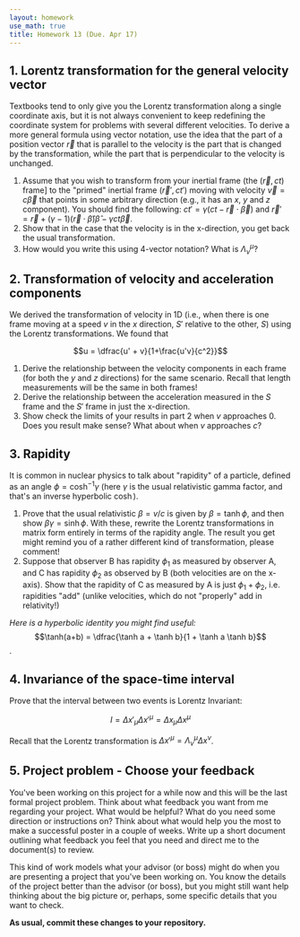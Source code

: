 ```yaml
---
layout: homework
use_math: true
title: Homework 13 (Due. Apr 17)
---
```


## 1.  Lorentz transformation for the general velocity vector

Textbooks tend to only give you the Lorentz transformation along a single coordinate axis, but it is not always convenient to keep redefining the coordinate system for problems with several different velocities. To derive a more general formula using vector notation, use the idea that the part of a position vector $\vec{r}$ that is parallel to the velocity is the part that is changed by the transformation, while the part that is perpendicular to the velocity is unchanged.

1. Assume that you wish to transform from your inertial frame (the ($\vec{r}, ct$) frame] to the "primed" inertial frame ($\vec{r}', ct'$) moving with velocity $\vec{v} = c\vec{\beta}$ that points in some arbitrary direction (e.g., it has an $x$, $y$ and $z$ component). You should find the following: $c t' = \gamma (c t − \vec{r} \cdot \vec{\beta})$ and $\vec{r}'=\vec{r}+(\gamma −1)(\vec{r}\cdot \hat{\beta})\hat{\beta}−\gamma ct \vec{\beta}$.
2. Show that in the case that the velocity is in the x-direction, you get back the usual transformation.
3. How would you write this using 4-vector notation? What is $\Lambda_{\nu}^{\mu}$?

## 2. Transformation of velocity and acceleration components

We derived the transformation of velocity in 1D (i.e., when there is one frame moving at a speed $v$ in the $x$ direction, $S'$ relative to the other, $S$) using the Lorentz transformations. We found that

$$u = \dfrac{u' + v}{1+\frac{u'v}{c^2}}$$

1. Derive the relationship between the velocity components in each frame (for both the $y$ and $z$ directions) for the same scenario. Recall that length measurements will be the same in both frames!
2. Derive the relationship between the acceleration measured in the $S$ frame and the $S'$ frame in just the x-direction.
3. Show check the limits of your results in part 2 when $v$ approaches 0. Does you result make sense? What about when $v$ approaches $c$?

## 3. Rapidity

It is common in nuclear physics to talk about "rapidity" of a particle, defined as an angle $\phi = \cosh^{-1} \gamma$ (here $\gamma$ is the usual relativistic gamma factor, and that's an inverse hyperbolic $\cosh$).

1. Prove that the usual relativistic $\beta = v/c$ is given by $\beta = \tanh \phi$, and then show $\beta \gamma = \sinh \phi$. With these, rewrite the Lorentz transformations in matrix form entirely in terms of the rapidity angle. The result you get might remind you of a rather different kind of transformation, please comment!
2. Suppose that observer B has rapidity $\phi_1$ as measured by observer A, and C has rapidity $\phi_2$ as observed by B (both velocities are on the x-axis). Show that the rapidity of C as measured by A is just $\phi_1 + \phi_2$, i.e. rapidities "add" (unlike velocities, which do not "properly" add in relativity!)

*Here is a hyperbolic identity you might find useful:*
$$\tanh(a+b) = \dfrac{\tanh a + \tanh b}{1 + \tanh a \tanh b}$$.

## 4. Invariance of the space-time interval

Prove that the interval between two events is Lorentz Invariant:

$$I = \Delta {x}'_{\mu} \Delta {x}'^{\mu} = \Delta {x}_{\mu} \Delta {x}^{\mu}$$

Recall that the Lorentz transformation is $\Delta {x}'^{\mu} = \Lambda_{\nu}^{\mu} \Delta x^{\nu}$.

## 5. Project problem - Choose your feedback

You've been working on this project for a while now and this will be the last formal project problem. Think about what feedback you want from me regarding your project. What would be helpful? What do you need some direction or instructions on? Think about what would help you the most to make a successful poster in a couple of weeks. Write up a short document outlining what feedback you feel that you need and direct me to the document(s) to review.

This kind of work models what your advisor (or boss) might do when you are presenting a project that you've been working on. You know the details of the project better than the advisor (or boss), but you might still want help thinking about the big picture or, perhaps, some specific details that you want to check.

**As usual,  commit these changes to your repository.**
